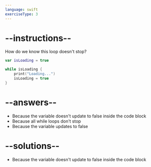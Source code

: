 ```yaml
---
language: swift
exerciseType: 3
---
```


# --instructions--

How do we know this loop doesn't stop?
```swift
var isLoading = true

while isLoading {
    print("Loading...")
    isLoading = true
}
```

# --answers--

- Because the variable doesn't update to false inside the code block
- Because all while loops don't stop
- Because the variable updates to false

# --solutions--

- Because the variable doesn't update to false inside the code block
